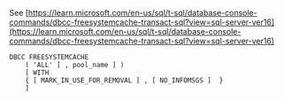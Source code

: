 See [https://learn.microsoft.com/en-us/sql/t-sql/database-console-commands/dbcc-freesystemcache-transact-sql?view=sql-server-ver16](https://learn.microsoft.com/en-us/sql/t-sql/database-console-commands/dbcc-freesystemcache-transact-sql?view=sql-server-ver16)
```
DBCC FREESYSTEMCACHE
    ( 'ALL' [ , pool_name ] )
    [ WITH
    { [ MARK_IN_USE_FOR_REMOVAL ] , [ NO_INFOMSGS ]  }
    ]
```
